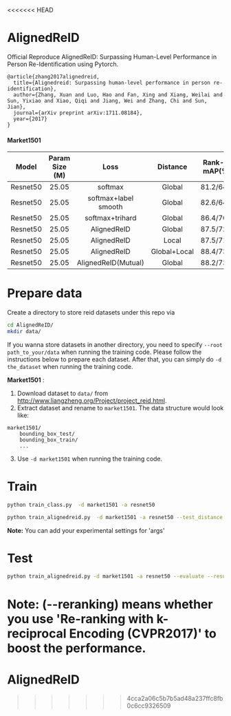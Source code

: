 <<<<<<< HEAD
# AlignedReID
Official Reproduce AlignedReID: Surpassing Human-Level Performance in Person Re-Identification using Pytorch.

```
@article{zhang2017alignedreid,
  title={Alignedreid: Surpassing human-level performance in person re-identification},
  author={Zhang, Xuan and Luo, Hao and Fan, Xing and Xiang, Weilai and Sun, Yixiao and Xiao, Qiqi and Jiang, Wei and Zhang, Chi and Sun, Jian},
  journal={arXiv preprint arXiv:1711.08184},
  year={2017}
}
```

#### Market1501
| Model | Param Size (M) | Loss | Distance |Rank-1/ mAP(%)| RK:Rank-1/ mAP (%) | 
| --- | :---: | :---: | :---: | :---: | :---: |
| Resnet50 | 25.05 | softmax                    | Global |81.2/64.2 |83.4/76.4|
| Resnet50 | 25.05 | softmax+label smooth       | Global |82.6/64.4 |84.0/76.8|
| Resnet50 | 25.05 | softmax+trihard            | Global |86.4/70.9 |88.5/83.3|
| Resnet50 | 25.05 | AlignedReID                | Global |87.5/72.5 |89.0/84.7|
| Resnet50 | 25.05 | AlignedReID                | Local  |87.5/71.9 |89.6/84.9|
| Resnet50 | 25.05 | AlignedReID                | Global+Local  |88.4/73.2 |90.2/85.5|
| Resnet50 | 25.05 | AlignedReID(Mutual)        | Global |88.2/73.1 |89.5.2/84.7|

# Prepare data
Create a directory to store reid datasets under this repo via
```bash
cd AlignedReID/
mkdir data/
```

If you wanna store datasets in another directory, you need to specify `--root path_to_your/data` when running the training code. Please follow the instructions below to prepare each dataset. After that, you can simply do `-d the_dataset` when running the training code. 

**Market1501** :
1. Download dataset to `data/` from http://www.liangzheng.org/Project/project_reid.html.
2. Extract dataset and rename to `market1501`. The data structure would look like:
```
market1501/
    bounding_box_test/
    bounding_box_train/
    ...
```
3. Use `-d market1501` when running the training code.

# Train
```bash
python train_class.py  -d market1501 -a resnet50 
```
```bash
python train_alignedreid.py  -d market1501 -a resnet50 --test_distance global_local
```

**Note:** You can add your experimental settings for 'args'
# Test
```bash
python train_alignedreid.py -d market1501 -a resnet50 --evaluate --resume saved-models/best_model.pth.tar --save-dir log/resnet50-market1501 --test_distance global_local (--reranking)
```

**Note:** (--reranking) means whether you use 'Re-ranking with k-reciprocal Encoding (CVPR2017)' to boost the performance.
=======
# AlignedReID
>>>>>>> 4cca2a06c5b7b5ad48a237ffc8fb0c6cc9326509
